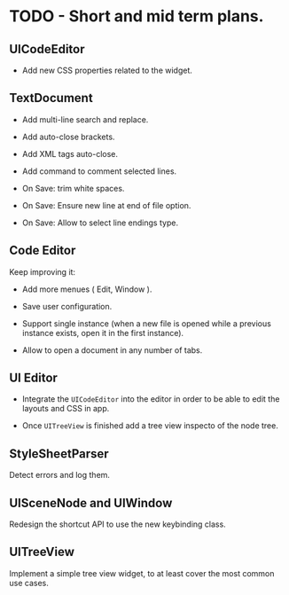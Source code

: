 
# TODO - Short and mid term plans.

## UICodeEditor

* Add new CSS properties related to the widget.

## TextDocument

* Add multi-line search and replace.

* Add auto-close brackets.

* Add XML tags auto-close.

* Add command to comment selected lines.

* On Save: trim white spaces.

* On Save: Ensure new line at end of file option.

* On Save: Allow to select line endings type.

## Code Editor

Keep improving it:

* Add more menues ( Edit, Window ).

* Save user configuration.

* Support single instance (when a new file is opened while a previous instance exists, open it in the first instance).

* Allow to open a document in any number of tabs.

## UI Editor

* Integrate the `UICodeEditor` into the editor in order to be able to edit the layouts and CSS in app.

* Once `UITreeView` is finished add a tree view inspecto of the node tree.

## StyleSheetParser

Detect errors and log them.

## UISceneNode and UIWindow

Redesign the shortcut API to use the new keybinding class.

## UITreeView

Implement a simple tree view widget, to at least cover the most common use cases.

